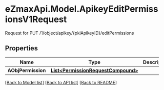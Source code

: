 # eZmaxApi.Model.ApikeyEditPermissionsV1Request
Request for PUT /1/object/apikey/{pkiApikeyID}/editPermissions

## Properties

Name | Type | Description | Notes
------------ | ------------- | ------------- | -------------
**AObjPermission** | [**List&lt;PermissionRequestCompound&gt;**](PermissionRequestCompound.md) |  | 

[[Back to Model list]](../README.md#documentation-for-models) [[Back to API list]](../README.md#documentation-for-api-endpoints) [[Back to README]](../README.md)

